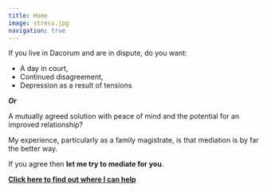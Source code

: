 ```yaml
---
title: Home
image: stress.jpg
navigation: true
---
```

If you live in Dacorum and are in dispute, do you want:

* A day in court,
* Continued disagreement,
* Depression as a result of tensions

***Or***

A mutually agreed solution with peace of mind and the potential for an improved relationship?

My experience, particularly as a family magistrate, is that mediation is by far the better way.

If you agree then **let me try to mediate for you**.

**[Click here to find out where I can help](/mediation)**